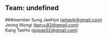 ## Team: undefined

###member
Sung JeeHye (wlgprk@gmail.com)  
Jeong Wongi (beryu82@gmail.com)  
Kang TaeHo (gopae02@gmail.com)    
